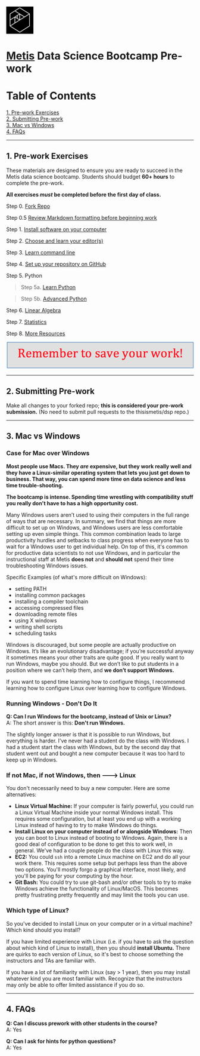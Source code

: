 ![Metis logo](img/metis.png)

# [Metis](http://www.thisismetis.com/) Data Science Bootcamp Pre-work
# Table of Contents

[1. Pre-work Exercises](#section-a)  
[2. Submitting Pre-work](#section-b)  
[3. Mac vs Windows](#section-c)  
[4. FAQs](#section-d)  


---

## <a name="section-a"></a>1.  Pre-work Exercises

These materials are designed to ensure you are ready to succeed in the
Metis data science bootcamp. Students should budget **60+ hours** to complete the pre-work.

**All exercises _must_ be completed before the first day of class.**

 Step 0. [Fork Repo](00-fork_repo.md)
 
 Step 0.5 [Review Markdown formatting before beginning work](/resources/markdown.md) 
 
 Step 1. [Install software on your computer](01-install.md)
 
 Step 2. [Choose and learn your editor(s)](02-editors.md)
 
 Step 3. [Learn command line](03-command_line.md)  
 
 Step 4. [Set up your repository on GitHub](04-set_up_repo.md)
 
 Step 5. Python  
 
 >Step 5a. [Learn Python](05a-python.md)  
 
 >Step 5b. [Advanced Python](05b-python_advanced.md)  
 
 Step 6. [Linear Algebra](06-linear_algebra.md)
 
 Step 7. [Statistics](07-statistics.md)
 
 Step 8. [More Resources](08-more_resources.md)

![save your work](img/save_your_work.png)

---

## <a name="section-b"></a>2.  Submitting Pre-work

Make all changes to your forked repo; **this is considered your pre-work submission.**  (No need to submit pull requests to the thisismetis/dsp repo.)

---

## <a name="section-c"></a>3.  Mac vs Windows

### Case for Mac over Windows

**Most people use Macs. They *are* expensive, but they work really well and they have a Linux-similar operating system that lets you just get down to business.  That way, you can spend more time on data science and less time trouble-shooting.**  

**The bootcamp is intense.  Spending time wrestling with compatibility stuff you really don't have to has a high opportunity cost.**  

Many Windows users aren’t used to using their computers in the full range of ways that are necessary. In summary, we find that things are more difficult to set up on Windows, and Windows users are less comfortable setting up even simple things. This common combination leads to large productivity hurdles and setbacks to class progress when everyone has to wait for a Windows user to get individual help. On top of this, it's common for productive data scientists to not use Windows, and in particular the instructional staff at Metis **does not** and **should not** spend their time troubleshooting Windows issues.

Specific Examples (of what's more difficult on Windows):
* setting PATH
* installing common packages
* installing a compiler toolchain
* accessing compressed files
* downloading remote files
* using X windows
* writing shell scripts
* scheduling tasks

Windows is discouraged, but some people are actually productive on Windows. It’s like an evolutionary disadvantage; if you’re successful anyway it sometimes means your other traits are quite good.  If you really want to run Windows, maybe you should. But we don’t like to put students in a position where we can’t help them, and **we don’t support Windows.**

If you want to spend time learning how to configure things, I recommend learning how to configure Linux over learning how to configure Windows.


### Running Windows - Don't Do It

**Q:  Can I run Windows for the bootcamp, instead of Unix or Linux?**  
A: The short answer is this: **Don't run Windows.**

The slightly longer answer is that it is possible to run Windows, but everything is harder. I've never had a student do the class with Windows. I had a student start the class with Windows, but by the second day that student went out and bought a new computer because it was too hard to keep up in Windows.


### If not Mac, if not Windows, then ---> Linux

You don't necessarily need to buy a new computer. Here are some alternatives:

 * **Linux Virtual Machine:**  If your computer is fairly powerful, you could run a Linux Virtual Machine inside your normal Windows install. This requires some configuration, but at least you end up with a working Linux instead of having to try to make Windows do things.
 * **Install Linux on your computer instead of or alongside Windows:**  Then you can boot to Linux instead of booting to Windows. Again, there is a good deal of configuration to be done to get this to work well, in general. We've had a couple people do the class with Linux this way.
 * **EC2:**  You could `ssh` into a remote Linux machine on EC2 and do all your work there. This requires some setup but perhaps less than the above two options. You'll mostly forgo a graphical interface, most likely, and you'll be paying for your computing by the hour.
 * **Git Bash:** You could try to use git-bash and/or other tools to try to make Windows achieve the functionality of Linux/MacOS. This becomes pretty frustrating pretty frequently and may limit the tools you can use.

### Which type of Linux?

So you've decided to install Linux on your computer or in a virtual machine? Which kind should you install?

If you have limited experience with Linux (i.e. if you have to ask the question about which kind of Linux to install), then you should **install Ubuntu.** There are quirks to each version of Linux, so it's best to choose something the instructors and TAs are familiar with.

If you have a lot of familiarity with Linux (say > 1 year), then you may install whatever kind you are most familiar with. Recognize that the instructors may only be able to offer limited assistance if you do so.

---

## <a name="section-d"></a>4.  FAQs

**Q:  Can I discuss prework with other students in the course?**  
A:  Yes

**Q:  Can I ask for hints for python questions?**  
A:  Yes

